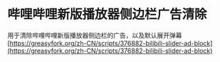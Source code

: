 # 哔哩哔哩新版播放器侧边栏广告清除

用于清除哔哩哔哩新版播放器侧边栏的广告，以及默认展开弹幕[https://greasyfork.org/zh-CN/scripts/376882-bilibili-slider-ad-block](https://greasyfork.org/zh-CN/scripts/376882-bilibili-slider-ad-block)
